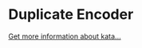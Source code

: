 Duplicate Encoder
=
[Get more information about kata...](https://www.codewars.com//kata/54b42f9314d9229fd6000d9c)
